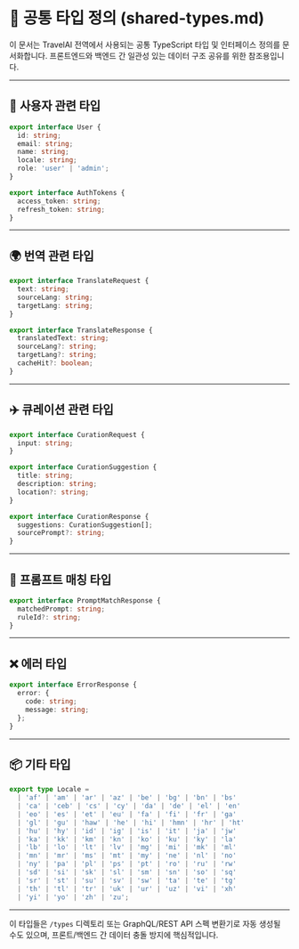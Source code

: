 # 🧩 공통 타입 정의 (shared-types.md)

이 문서는 TravelAI 전역에서 사용되는 공통 TypeScript 타입 및 인터페이스 정의를 문서화합니다. 프론트엔드와 백엔드 간 일관성 있는 데이터 구조 공유를 위한 참조용입니다.

---

## 🧍 사용자 관련 타입

```ts
export interface User {
  id: string;
  email: string;
  name: string;
  locale: string;
  role: 'user' | 'admin';
}

export interface AuthTokens {
  access_token: string;
  refresh_token: string;
}
```

---

## 🌍 번역 관련 타입

```ts
export interface TranslateRequest {
  text: string;
  sourceLang: string;
  targetLang: string;
}

export interface TranslateResponse {
  translatedText: string;
  sourceLang?: string;
  targetLang?: string;
  cacheHit?: boolean;
}
```

---

## ✈️ 큐레이션 관련 타입

```ts
export interface CurationRequest {
  input: string;
}

export interface CurationSuggestion {
  title: string;
  description: string;
  location?: string;
}

export interface CurationResponse {
  suggestions: CurationSuggestion[];
  sourcePrompt?: string;
}
```

---

## 🧠 프롬프트 매칭 타입

```ts
export interface PromptMatchResponse {
  matchedPrompt: string;
  ruleId?: string;
}
```

---

## ❌ 에러 타입

```ts
export interface ErrorResponse {
  error: {
    code: string;
    message: string;
  };
}
```

---

## 📦 기타 타입

```ts
export type Locale =
  | 'af' | 'am' | 'ar' | 'az' | 'be' | 'bg' | 'bn' | 'bs'
  | 'ca' | 'ceb' | 'cs' | 'cy' | 'da' | 'de' | 'el' | 'en'
  | 'eo' | 'es' | 'et' | 'eu' | 'fa' | 'fi' | 'fr' | 'ga'
  | 'gl' | 'gu' | 'haw' | 'he' | 'hi' | 'hmn' | 'hr' | 'ht'
  | 'hu' | 'hy' | 'id' | 'ig' | 'is' | 'it' | 'ja' | 'jw'
  | 'ka' | 'kk' | 'km' | 'kn' | 'ko' | 'ku' | 'ky' | 'la'
  | 'lb' | 'lo' | 'lt' | 'lv' | 'mg' | 'mi' | 'mk' | 'ml'
  | 'mn' | 'mr' | 'ms' | 'mt' | 'my' | 'ne' | 'nl' | 'no'
  | 'ny' | 'pa' | 'pl' | 'ps' | 'pt' | 'ro' | 'ru' | 'rw'
  | 'sd' | 'si' | 'sk' | 'sl' | 'sm' | 'sn' | 'so' | 'sq'
  | 'sr' | 'st' | 'su' | 'sv' | 'sw' | 'ta' | 'te' | 'tg'
  | 'th' | 'tl' | 'tr' | 'uk' | 'ur' | 'uz' | 'vi' | 'xh'
  | 'yi' | 'yo' | 'zh' | 'zu';
```

---

이 타입들은 `/types` 디렉토리 또는 GraphQL/REST API 스펙 변환기로 자동 생성될 수도 있으며, 프론트/백엔드 간 데이터 충돌 방지에 핵심적입니다.
